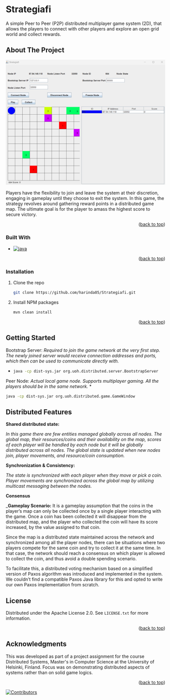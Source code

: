 <!-- Improved compatibility of back to top link: See: https://github.com/othneildrew/Best-README-Template/pull/73 -->
<a name="readme-top"></a>
<!--
*** Thanks for checking out the Best-README-Template. If you have a suggestion
*** that would make this better, please fork the repo and create a pull request
*** or simply open an issue with the tag "enhancement".
*** Don't forget to give the project a star!
*** Thanks again! Now go create something AMAZING! :D
-->



<!-- PROJECT SHIELDS -->
<!--
*** I'm using markdown "reference style" links for readability.
*** Reference links are enclosed in brackets [ ] instead of parentheses ( ).
*** See the bottom of this document for the declaration of the reference variables
*** for contributors-url, forks-url, etc. This is an optional, concise syntax you may use.
*** https://www.markdownguide.org/basic-syntax/#reference-style-links
-->

# Strategiafi

A simple Peer to Peer (P2P) distributed multiplayer game system (2D), that allows the players to
connect with other players and explore an open grid world and collect rewards.

<!-- ABOUT THE PROJECT -->
## About The Project

[![Product Name Screen Shot][product-screenshot]](https://example.com)

Players have the flexibility to join and leave the system at their discretion, engaging in gameplay until they choose
to exit the system. In this game, the strategy revolves around gathering reward points in a
distributed game map. The ultimate goal is for the player to amass the highest score to secure
victory.

<p align="right">(<a href="#readme-top">back to top</a>)</p>

### Built With

* [![java][java]][Java-url]

<p align="right">(<a href="#readme-top">back to top</a>)</p>


### Installation

1. Clone the repo
   ```sh
   git clone https://github.com/harinda05/Strategiafi.git
   ```
   
2. Install NPM packages
   ```sh
   mvn clean install
   ```

<p align="right">(<a href="#readme-top">back to top</a>)</p>

<!-- GETTING STARTED -->
## Getting Started

Bootstrap Server: _Required to join the game network at the very first step. The newly joined
server would receive connection addresses and ports, which then can be used to communicate directly
with._

* 
  ```sh
  java -cp dist-sys.jar org.uoh.distributed.server.BootstrapServer
  ```
Peer Node: _Actual local game node. Supports multiplayer gaming. All the players
should be in the same network._
* 
  ```sh
  java -cp dist-sys.jar org.uoh.distributed.game.GameWindow
   ```

<!-- USAGE EXAMPLES -->
## Distributed Features

**Shared distributed state:**

_In this game there are few entities managed globally across all nodes. The global map, their
resources/coins and their availability on the map, scores of each player will be handled by each node but it will be
globally distributed across all nodes. The global state is updated when new nodes join,
player movements, and resource/coin consumption._

**Synchronization & Consistency:**

_The state is synchronized with each player when they move or pick a coin. Player movements 
are synchronized across the global map by utilizing multicast messaging between the nodes._

**Consensus**

_**Gameplay Scenario:** It is a gameplay assumption that the coins in the player’s map can only be
collected once by a single player interacting with the game. Once a coin has been collected it will
disappear from the distributed map, and the player who collected the coin will have its score
increased, by the value assigned to that coin.

Since the map is a distributed state maintained across the network and synchronized among all
the player nodes, there can be situations where two players compete for the same coin and try to
collect it at the same time. In that case, the network should reach a consensus on which player is
allowed to collect the coin, and thus avoid a double spending scenario.

To facilitate this, a distributed voting mechanism based on a simplified version of Paxos
algorithm was introduced and implemented in the system. We couldn’t find a
compatible Paxos Java library for this and opted to write our own Paxos implementation from
scratch.




<!-- LICENSE -->
## License

Distributed under the Apache License 2.0. See `LICENSE.txt` for more information.

<p align="right">(<a href="#readme-top">back to top</a>)</p>



<!-- ACKNOWLEDGMENTS -->
## Acknowledgments

This was developed as part of a project assignment for the course Distributed Systems, Master's in Computer
Science at the University of Helsinki, Finland. Focus was on demonstrating distributed aspects of systems rather
than on solid game logics.

<p align="right">(<a href="#readme-top">back to top</a>)</p>

[![Contributors][contributors-shield]][contributors-url]


<!-- MARKDOWN LINKS & IMAGES -->
<!-- https://www.markdownguide.org/basic-syntax/#reference-style-links -->
[contributors-shield]: https://img.shields.io/badge/contributers-blue
[contributors-url]: https://github.com/harinda05/Strategiafi/graphs/contributors
[product-screenshot]: images/gamewindow.png
[java]: https://img.shields.io/badge/Java-ED8B00?style=for-the-badge&logo=openjdk&logoColor=white
[Java-url]: https://www.java.com/en/